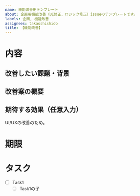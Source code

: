 ```yaml
---
name: 機能改善用テンプレート
about: 企画用機能改善（UI修正、ロジック修正）issueのテンプレートです。
labels: 企画, 機能改善
assignees: takaoshishido
title: 【機能改善】
---
```

# 内容
## 改善したい課題・背景
<!-- 現状のどのような点が問題・不便・非効率なのか、なぜ改善が必要なのかを記載してください。 -->

## 改善案の概要
<!-- どのような方法・アイデアで解決できそうか、機能や画面のイメージなども含めて記載してください。-->
<!--（例：□□画面の〇〇のフォントを大きくすることで、〇〇をより目立たせる。）-->

## 期待する効果（任意入力）
<!-- （軽微な修正についてはデフォルト値のままで問題ありません。） -->
<!-- この改善によってどのような成果やメリットが得られるのかを記載してください。-->
<!--（例：〇〇機能の利用者数増加、ローディング時間の削減）-->
UI/UXの改善のため。

# 期限
<!--（例：2025/04/01）-->

# タスク
<!-- EMG側で記載します。DMGの方は記載不要。 -->
- [ ] Task1
  - [ ] Task1の子
